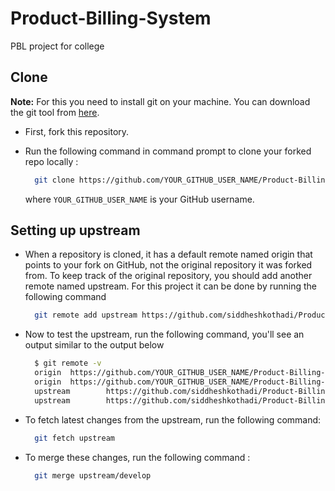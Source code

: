 # Product-Billing-System
PBL project for college

## Clone

<b>Note:</b> For this you need to install git on your machine. You can download the git tool from <a href="https://git-scm.com/">here</a>.

- First, fork this repository.
- Run the following command in command prompt to clone your forked repo locally :

  ```bash
    git clone https://github.com/YOUR_GITHUB_USER_NAME/Product-Billing-System
  ```
  where <code>YOUR_GITHUB_USER_NAME</code> is your GitHub username.

## Setting up upstream

- When a repository is cloned, it has a default remote named origin that points to your fork on GitHub, not the original repository it was forked from. To keep track of the original repository, you should add another remote named upstream. For this project it can be done by running the following command 

  ```bash
    git remote add upstream https://github.com/siddheshkothadi/Product-Billing-System
  ```

- Now to test the upstream, run the following command, you'll see an output similar to the output below
  ```bash
    $ git remote -v
    origin  https://github.com/YOUR_GITHUB_USER_NAME/Product-Billing-System(fetch)
    origin  https://github.com/YOUR_GITHUB_USER_NAME/Product-Billing-System (push)
    upstream        https://github.com/siddheshkothadi/Product-Billing-System.git (fetch)
    upstream        https://github.com/siddheshkothadi/Product-Billing-System.git (push)
  ```
  
- To fetch latest changes from the upstream, run the following command: 
    ```bash
      git fetch upstream
    ```
    
- To merge these changes, run the following command : 
  ```bash
    git merge upstream/develop
  ```
